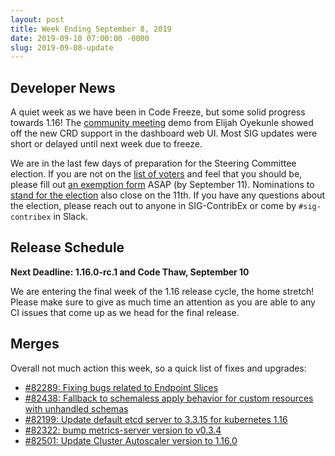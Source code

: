 ```yaml
---
layout: post
title: Week Ending September 8, 2019
date: 2019-09-10 07:00:00 -0000
slug: 2019-09-08-update
---
```


## Developer News

A quiet week as we have been in Code Freeze, but some solid progress towards 1.16! The [community meeting](https://docs.google.com/document/d/1VQDIAB0OqiSjIHI8AWMvSdceWhnz56jNpZrLs6o7NJY/edit#heading=h.1no1oai46pru) demo from Elijah Oyekunle showed off the new CRD support in the dashboard web UI. Most SIG updates were short or delayed until next week due to freeze.

We are in the last few days of preparation for the Steering Committee election. If you are not on the [list of voters](https://github.com/kubernetes/community/blob/master/events/elections/2019/voters.md) and feel that you should be, please fill out [an exemption form](https://www.surveymonkey.com/r/k8s-sc-election-2019) ASAP (by September 11). Nominations to [stand for the election](https://github.com/kubernetes/community/tree/master/events/elections/2019#candidacy-process) also close on the 11th. If you have any questions about the election, please reach out to anyone in SIG-ContribEx or come by `#sig-contribex` in Slack.

## Release Schedule

**Next Deadline: 1.16.0-rc.1 and Code Thaw, September 10**

We are entering the final week of the 1.16 release cycle, the home stretch! Please make sure to give as much time an attention as you are able to any CI issues that come up as we head for the final release.

## Merges

Overall not much action this week, so a quick list of fixes and upgrades:

* [#82289: Fixing bugs related to Endpoint Slices](https://github.com/kubernetes/kubernetes/pull/82289)
* [#82438: Fallback to schemaless apply behavior for custom resources with unhandled schemas](https://github.com/kubernetes/kubernetes/pull/82438)
* [#82199: Update default etcd server to 3.3.15 for kubernetes 1.16](https://github.com/kubernetes/kubernetes/pull/82199)
* [#82322: bump metrics-server version to v0.3.4](https://github.com/kubernetes/kubernetes/pull/82322)
* [#82501: Update Cluster Autoscaler version to 1.16.0](https://github.com/kubernetes/kubernetes/pull/82501)
